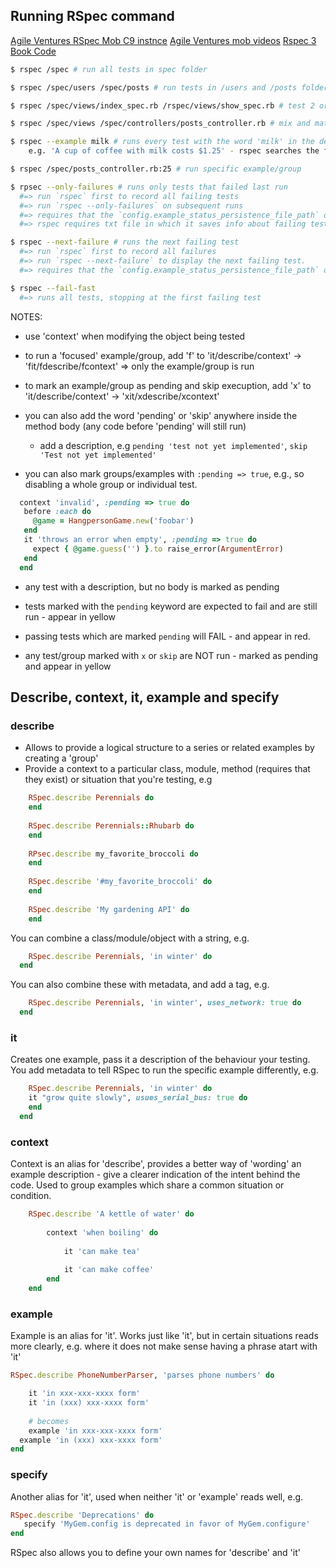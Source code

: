 ## Running RSpec command

[Agile Ventures RSpec Mob C9 instnce](https://ide.c9.io/tansaku/agile-ventures-mob)
[Agile Ventures mob videos](https://www.youtube.com/playlist?list=PLuyBZ95Nkc4bpwbzOTAkHy1Sj-kFNsdom)
[Rspec 3 Book Code](https://github.com/rspec-3-book) 

```bash
$ rspec /spec # run all tests in spec folder

$ rspec /spec/users /spec/posts # run tests in /users and /posts folders

$ rspec /spec/views/index_spec.rb /rspec/views/show_spec.rb # test 2 or more individual files

$ rspec /spec/views /spec/controllers/posts_controller.rb # mix and match files & folders

$ rspec --example milk # runs every test with the word 'milk' in the description (use --example or -e)
    e.g. 'A cup of coffee with milk costs $1.25' - rspec searches the full description

$ rspec /spec/posts_controller.rb:25 # run specific example/group

$ rpsec --only-failures # runs only tests that failed last run
  #=> run `rspec` first to record all failing tests
  #=> run `rspec --only-failures` on subsequent runs
  #=> requires that the `config.example_status_persistence_file_path` option is set in `spec_helper`
  #=> rspec requires txt file in which it saves info about failing tests.

$ rspec --next-failure # runs the next failing test
  #=> run `rspec` first to record all failures
  #=> run `rspec --next-failure` to display the next failing test.
  #=> requires that the `config.example_status_persistence_file_path` option is set in `spec_helper`

$ rspec --fail-fast
  #=> runs all tests, stopping at the first failing test
```


NOTES:

  * use 'context' when modifying the object being tested

  * to run a 'focused' example/group, add 'f' to 'it/describe/context' -> 'fit/fdescribe/fcontext'
     => only the example/group is run

  * to mark an example/group as pending and skip execuption, add 'x' to 'it/describe/context' -> 'xit/xdescribe/xcontext'

  * you can also add the word 'pending' or 'skip' anywhere inside the method body (any code before 'pending' will still run)
    * add a description, e.g `pending 'test not yet implemented'`, `skip 'Test not yet implemented'`

  * you can also mark groups/examples with `:pending => true`, e.g., so disabling a whole group or individual test. 

  ```ruby
    context 'invalid', :pending => true do
     before :each do
       @game = HangpersonGame.new('foobar')
     end
     it 'throws an error when empty', :pending => true do
       expect { @game.guess('') }.to raise_error(ArgumentError)
     end
    end
  ```


  * any test with a description, but no body is marked as pending

  * tests marked with the `pending` keyword are expected to fail and are still run - appear in yellow

  * passing tests which are marked `pending` will FAIL - and appear in red.

  * any test/group marked with `x` or `skip` are NOT run - marked as pending and appear in yellow


## Describe, context, it, example and specify


### describe 

- Allows to provide a logical structure to a series or related examples by creating a 'group'
- Provide a context to a particular class, module, method (requires that they exist) or situation that you're testing, e.g

```ruby
	RSpec.describe Perennials do
	end
	
	RSpec.describe Perennials::Rhubarb do 
	end
	
	RPsec.describe my_favorite_broccoli do
	end
	
	RSpec.describe '#my_favorite_broccoli' do
	end
	
	RSpec.describe 'My gardening API' do
	end
```

You can combine a class/module/object with a string, e.g.

```ruby
	RSpec.describe Perennials, 'in winter' do
  end
```

You can also combine these with metadata, and add a tag, e.g.

```ruby
	RSpec.describe Perennials, 'in winter', uses_network: true do
  end
```


### it

Creates one example, pass it a description of the behaviour your testing. You add metadata to tell RSpec to run the specific example differently, e.g.

```ruby
	RSpec.describe Perennials, 'in winter' do
  	it "grow quite slowly", usues_serial_bus: true do
  	end
  end
```


### context


Context is an alias for 'describe', provides a better way of 'wording' an example description - give a clearer indication of the intent behind the code. Used to group examples which share a common situation or condition.

```ruby
	RSpec.describe 'A kettle of water' do
	
		context 'when boiling' do
		
			it 'can make tea'
			
			it 'can make coffee'
		end
	end
```

### example

Example is an alias for 'it'. Works just like 'it', but in certain situations reads more clearly, e.g. where it does not make sense having a phrase atart with 'it'

```ruby
RSpec.describe PhoneNumberParser, 'parses phone numbers' do

	​it​ ​'in xxx-xxx-xxxx form'​
	​it​ ​'in (xxx) xxx-xxxx form'​
	
	# becomes
	example ​'in xxx-xxx-xxxx form'​
  example ​'in (xxx) xxx-xxxx form'​
end
```

### specify

Another alias for 'it', used when neither 'it' or 'example' reads well, e.g.

```ruby
RSpec.describe ​'Deprecations' do
​	specify​ ​'MyGem.config is deprecated in favor of MyGem.configure'​
end
```


RSpec also allows you to define your own names for 'describe' and 'it'



